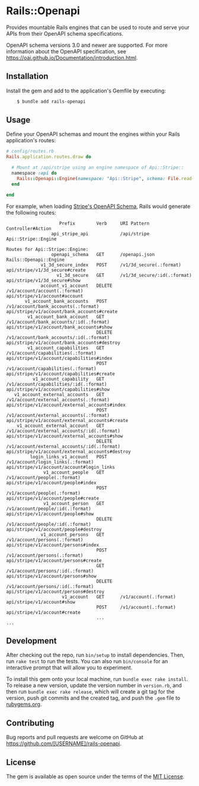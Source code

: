 # Rails::Openapi

Provides mountable Rails engines that can be used to route and serve your APIs from their OpenAPI schema specifications.

OpenAPI schema versions 3.0 and newer are supported. For more information about the OpenAPI specification, see https://oai.github.io/Documentation/introduction.html.

## Installation

Install the gem and add to the application's Gemfile by executing:

```bash
    $ bundle add rails-openapi
```

## Usage

Define your OpenAPI schemas and mount the engines within your Rails application's routes:

```ruby
# config/routes.rb
Rails.application.routes.draw do

  # Mount at /api/stripe using an engine namespace of Api::Stripe::
  namespace :api do
    Rails::Openapi::Engine(namespace: "Api::Stripe", schema: File.read("test/schemas/stripe-api.yaml")), at: :stripe, as: :stripe_api
  end

end
```

For example, when loading [Stripe's OpenAPI Schema](https://raw.githubusercontent.com/stripe/openapi/master/openapi/spec3.yaml), Rails would generate the following routes:

```
                    Prefix        Verb     URI Pattern                                          Controller#Action
                 api_stripe_api            /api/stripe                                          Api::Stripe::Engine

Routes for Api::Stripe::Engine:
                 openapi_schema   GET      /openapi.json                                        Rails::Openapi::Engine
             v1_3d_secure_index   POST     /v1/3d_secure(.:format)                              api/stripe/v1/3d_secure#create
                   v1_3d_secure   GET      /v1/3d_secure/:id(.:format)                          api/stripe/v1/3d_secure#show
             account_v1_account   DELETE   /v1/account/account(.:format)                        api/stripe/v1/account#account
       v1_account_bank_accounts   POST     /v1/account/bank_accounts(.:format)                  api/stripe/v1/account/bank_accounts#create
        v1_account_bank_account   GET      /v1/account/bank_accounts/:id(.:format)              api/stripe/v1/account/bank_accounts#show
                                  DELETE   /v1/account/bank_accounts/:id(.:format)              api/stripe/v1/account/bank_accounts#destroy
        v1_account_capabilities   GET      /v1/account/capabilities(.:format)                   api/stripe/v1/account/capabilities#index
                                  POST     /v1/account/capabilities(.:format)                   api/stripe/v1/account/capabilities#create
          v1_account_capability   GET      /v1/account/capabilities/:id(.:format)               api/stripe/v1/account/capabilities#show
   v1_account_external_accounts   GET      /v1/account/external_accounts(.:format)              api/stripe/v1/account/external_accounts#index
                                  POST     /v1/account/external_accounts(.:format)              api/stripe/v1/account/external_accounts#create
    v1_account_external_account   GET      /v1/account/external_accounts/:id(.:format)          api/stripe/v1/account/external_accounts#show
                                  DELETE   /v1/account/external_accounts/:id(.:format)          api/stripe/v1/account/external_accounts#destroy
         login_links_v1_account   POST     /v1/account/login_links(.:format)                    api/stripe/v1/account/account#login_links
              v1_account_people   GET      /v1/account/people(.:format)                         api/stripe/v1/account/people#index
                                  POST     /v1/account/people(.:format)                         api/stripe/v1/account/people#create
              v1_account_person   GET      /v1/account/people/:id(.:format)                     api/stripe/v1/account/people#show
                                  DELETE   /v1/account/people/:id(.:format)                     api/stripe/v1/account/people#destroy
             v1_account_persons   GET      /v1/account/persons(.:format)                        api/stripe/v1/account/persons#index
                                  POST     /v1/account/persons(.:format)                        api/stripe/v1/account/persons#create
                                  GET      /v1/account/persons/:id(.:format)                    api/stripe/v1/account/persons#show
                                  DELETE   /v1/account/persons/:id(.:format)                    api/stripe/v1/account/persons#destroy
                     v1_account   GET      /v1/account(.:format)                                api/stripe/v1/account#show
                                  POST     /v1/account(.:format)                                api/stripe/v1/account#create
                                  ...                                                         ...
```


## Development

After checking out the repo, run `bin/setup` to install dependencies. Then, run `rake test` to run the tests. You can also run `bin/console` for an interactive prompt that will allow you to experiment.

To install this gem onto your local machine, run `bundle exec rake install`. To release a new version, update the version number in `version.rb`, and then run `bundle exec rake release`, which will create a git tag for the version, push git commits and the created tag, and push the `.gem` file to [rubygems.org](https://rubygems.org).

## Contributing

Bug reports and pull requests are welcome on GitHub at https://github.com/[USERNAME]/rails-openapi.

## License

The gem is available as open source under the terms of the [MIT License](https://opensource.org/licenses/MIT).
